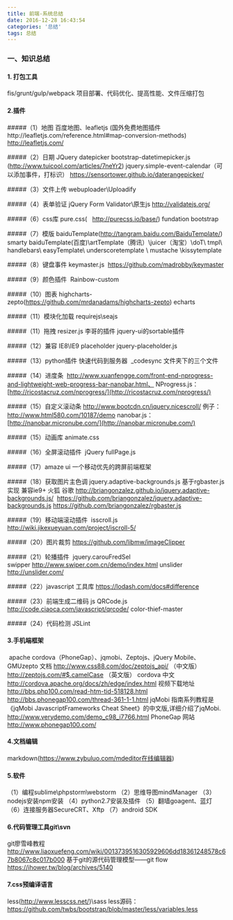 ```yaml
---
title: 前端-系统总结
date: 2016-12-28 16:43:54
categories: '总结'
tags: 总结
---
```

### 一、知识总结

#### 1. 打包工具
fis/grunt/gulp/webpack
项目部署、代码优化、提高性能、文件压缩打包

#### 2.插件

#####（1）地图
百度地图、leafletjs
(国外免费地图插件http://leafletjs.com/reference.html#map-conversion-methods)
http://leafletjs.com/

#####（2）日期
JQuery datepicker
bootstrap-datetimepicker.js
(http://www.tuicool.com/articles/7neYr2)
jquery.simple-event-calendar（可以添加事件，打标识）
 https://sensortower.github.io/daterangepicker/

#####（3）文件上传
webuploader\Uploadify

#####（4）表单验证
jQuery Form Validator\原生js
http://validatejs.org/

#####（6）css库
pure.css(   http://purecss.io/base/)
fundation
bootstrap

#####（7）模版
baiduTemplate(http://tangram.baidu.com/BaiduTemplate/)
smarty
baiduTemplate(百度)\artTemplate（腾讯）\juicer（淘宝）\doT\ tmpl\ handlebars\ easyTemplate\ underscoretemplate \ mustache \kissytemplate

#####（8）键盘事件
keymaster.js  https://github.com/madrobby/keymaster

#####（9）颜色插件 
Rainbow-custom

#####（10）图表
highcharts-zepto(https://github.com/mrdanadams/highcharts-zepto)
echarts

#####（11）模块化加载
requirejs\seajs

#####（11）拖拽
resizer.js  李哥的插件
jquery-ui的sortable插件

#####（12）兼容
IE8\IE9 placeholder
jquery-placeholder.js

#####（13）python插件
快速代码到服务器
 _codesync
文件夹下的三个文件

#####（14）进度条 
http://www.xuanfengge.com/front-end-nprogress-and-lightweight-web-progress-bar-nanobar.html、
NProgress.js：[http://ricostacruz.com/nprogress/](http://ricostacruz.com/nprogress/)

#####（15）自定义滚动条
http://www.bootcdn.cn/jquery.nicescroll/
例子：http://www.html580.com/10187/demo
nanobar.js：[http://nanobar.micronube.com/](http://nanobar.micronube.com/)

#####（15）动画库
 animate.css

#####（16）全屏滚动插件
 jQuery fullPage.js

#####（17）amaze ui 一个移动优先的跨屏前端框架

#####（18）获取图片主色调 jquery.adaptive-backgrounds.js 基于rgbaster.js实现
兼容ie9+ 火狐 谷歌
http://briangonzalez.github.io/jquery.adaptive-backgrounds.js/
 https://github.com/briangonzalez/jquery.adaptive-backgrounds.js
https://github.com/briangonzalez/rgbaster.js

#####（19）移动端滚动插件
 isscroll.js http://wiki.jikexueyuan.com/project/iscroll-5/

#####（20）图片裁剪
https://github.com/libmw/imageClipper

#####（21）轮播插件
 jquery.carouFredSel 
swipper http://www.swiper.com.cn/demo/index.html
unslider http://unslider.com/

#####（22）javascript 工具库
https://lodash.com/docs#difference

#####（23）前端生成二维码
js QRCode.js
http://code.ciaoca.com/javascript/qrcode/
color-thief-master

#####（24）代码检测
JSLint


####  3.手机端框架

 apache cordova（PhoneGap）、jqmobi、Zeptojs、jQuery Mobile、GMUzepto
文档
http://www.css88.com/doc/zeptojs_api/
（中文版）
http://zeptojs.com/#$.camelCase
（英文版）
cordova
中文
http://cordova.apache.org/docs/zh/edge/index.html
视频下载地址
http://bbs.php100.com/read-htm-tid-518128.html
http://bbs.phonegap100.com/thread-361-1-1.html
jqMobi
指南系列教程是《jqMobi JavascriptFrameworks Cheat Sheet》的中文版,详细介绍了jqMobi.
http://www.verydemo.com/demo_c98_i7766.html
PhoneGap
网站
http://www.phonegap100.com/

####  4.文档编辑
markdown(https://www.zybuluo.com/mdeditor在线编辑器)

####  5.软件
（1）编程sublime\phpstorm\webstorm
（2）思维导图mindManager
（3）nodejs安装npm安装
（4）python2.7安装及插件
（5）翻墙goagent、蓝灯
（6）连接服务器SecureCRT、Xftp
（7）android SDK

####  6.代码管理工具git\svn
git廖雪峰教程
http://www.liaoxuefeng.com/wiki/0013739516305929606dd18361248578c67b8067c8c017b000
基于git的源代码管理模型——git flow
https://ihower.tw/blog/archives/5140

####  7.css预编译语言
less(http://www.lesscss.net/)\sass
less源码：
https://github.com/twbs/bootstrap/blob/master/less/variables.less
